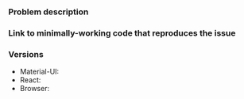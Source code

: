 <!-- Have a QUESTION? Please ask in [StackOverflow or gitter](http://tr.im/77pVj before opening an issue.

If you are having an issue with click events, please re-read the [README](http://tr.im/410Fg) (you did read the README, right? :-) ).

If you think you have found a _new_ issue that hasn't already been reported or fixed in HEAD, please complete the template below.

For feature requests, please delete the template below and use this one instead:

### Description
### Images & references

-->

### Problem description

### Link to minimally-working code that reproduces the issue

<!-- You may provide a repository or use our template-ready webpackbin http://www.webpackbin.com/Nk0Gu1QUf -->

### Versions

- Material-UI:
- React:
- Browser:
